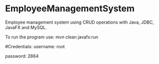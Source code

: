 # EmployeeManagementSystem
Employee management system using CRUD operations with Java, JDBC, JavaFX and MySQL.

To run the program use: mvn clean javafx:run


#Credentials:
username: root

password: 2864
